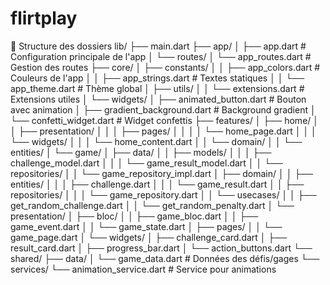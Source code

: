 # flirtplay






📁 Structure des dossiers
lib/
├── main.dart
├── app/
│   ├── app.dart                    # Configuration principale de l'app
│   └── routes/
│       └── app_routes.dart         # Gestion des routes
├── core/
│   ├── constants/
│   │   ├── app_colors.dart         # Couleurs de l'app
│   │   ├── app_strings.dart        # Textes statiques
│   │   └── app_theme.dart          # Thème global
│   ├── utils/
│   │   └── extensions.dart         # Extensions utiles
│   └── widgets/
│       ├── animated_button.dart    # Bouton avec animation
│       ├── gradient_background.dart # Background gradient
│       └── confetti_widget.dart    # Widget confettis
├── features/
│   ├── home/
│   │   ├── presentation/
│   │   │   ├── pages/
│   │   │   │   └── home_page.dart
│   │   │   └── widgets/
│   │   │       └── home_content.dart
│   │   └── domain/
│   │       └── entities/
│   └── game/
│       ├── data/
│       │   ├── models/
│       │   │   ├── challenge_model.dart
│       │   │   └── game_result_model.dart
│       │   └── repositories/
│       │       └── game_repository_impl.dart
│       ├── domain/
│       │   ├── entities/
│       │   │   ├── challenge.dart
│       │   │   └── game_result.dart
│       │   ├── repositories/
│       │   │   └── game_repository.dart
│       │   └── usecases/
│       │       ├── get_random_challenge.dart
│       │       └── get_random_penalty.dart
│       └── presentation/
│           ├── bloc/
│           │   ├── game_bloc.dart
│           │   ├── game_event.dart
│           │   └── game_state.dart
│           ├── pages/
│           │   └── game_page.dart
│           └── widgets/
│               ├── challenge_card.dart
│               ├── result_card.dart
│               ├── progress_bar.dart
│               └── action_buttons.dart
└── shared/
├── data/
│   └── game_data.dart          # Données des défis/gages
└── services/
└── animation_service.dart   # Service pour animations




